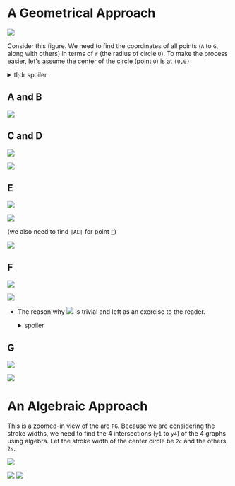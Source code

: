 # A Geometrical Approach
![](assets/o.svg)

Consider this figure. We need to find the coordinates of all points (`A` to `G`, along with others) in terms of `r` (the radius of circle `O`). To make the process easier, let's assume the center of the circle (point `O`) is at `(0,0)`

<details>
    <summary>tl;dr spoiler</summary>

![](assets/vars.svg)
</details>

## A and B
![](assets/ab.svg)

## C and D
![](assets/BOC.svg)

![](assets/cd.svg)

## E
![](assets/AOM.svg)

![](assets/e.svg)

(we also need to find `|AE|` for point [`F`](#f))

![](assets/ae.svg)

## F
![](assets/AOF.svg)

![](assets/f.svg)

- The reason why ![](assets/triv.svg) is trivial and left as an exercise to the reader.
    <details><summary>spoiler</summary>

    ![](assets/trivial.svg)
    </details>

## G
![](assets/POG.svg)

![](assets/g.svg)

# An Algebraic Approach
This is a zoomed-in view of the arc `FG`. Because we are considering the stroke widths, we need to find the 4 intersections (`y1` to `y4`) of the 4 graphs using algebra.
Let the stroke width of the center circle be `2c` and the others, `2s`. 

![](assets/hl.png)

![](assets/alg.svg)
![](assets/ys.svg)

